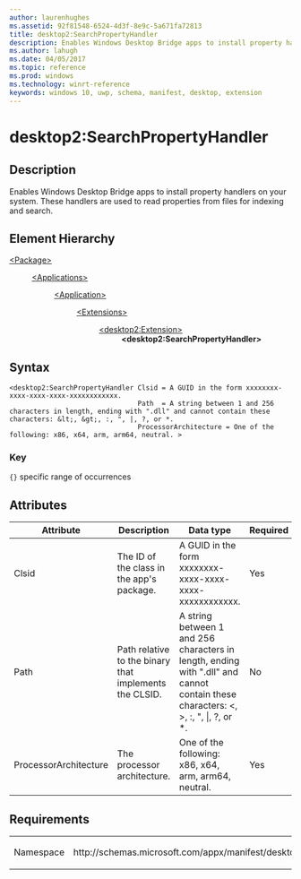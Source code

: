 ```yaml
---
author: laurenhughes
ms.assetid: 92f81548-6524-4d3f-8e9c-5a671fa72813
title: desktop2:SearchPropertyHandler
description: Enables Windows Desktop Bridge apps to install property handlers on your system. These handlers are used to read properties from files for indexing and search.
ms.author: lahugh
ms.date: 04/05/2017
ms.topic: reference
ms.prod: windows
ms.technology: winrt-reference
keywords: windows 10, uwp, schema, manifest, desktop, extension 
---
```


# desktop2:SearchPropertyHandler


## Description
Enables Windows Desktop Bridge apps to install property handlers on your system. These handlers are used to read properties from files for indexing and search.

## Element Hierarchy
<dl>
<dt><a href="element-package.md">&lt;Package&gt;</a></dt>
<dd>
<dl>
<dt><a href="element-applications.md">&lt;Applications&gt;</a></dt>
<dd>
<dl>
<dt><a href="element-application.md">&lt;Application&gt;</a></dt>
<dd>
<dl>
<dt><a href="element-1-extensions.md">&lt;Extensions&gt;</a></dt>
<dd>
<dl>
<dt><a href="element-desktop2-extension.md">&lt;desktop2:Extension&gt;</a></dt>
<dd><b>&lt;desktop2:SearchPropertyHandler&gt;</b></dd>
</dl>
</dd>
</dl>
</dd>
</dl>
</dd>
</dl>
</dd>
</dl>

## Syntax
```syntax
<desktop2:SearchPropertyHandler Clsid = A GUID in the form xxxxxxxx-xxxx-xxxx-xxxx-xxxxxxxxxxxx.
                                Path  = A string between 1 and 256 characters in length, ending with ".dll" and cannot contain these characters: &lt;, &gt;, :, ", |, ?, or *.
                                ProcessorArchitecture = One of the following: x86, x64, arm, arm64, neutral. >
```

### Key
`{}` specific range of occurrences

## Attributes
| Attribute | Description | Data type | Required |
|-----------|-------------|-----------|----------|
| Clsid | The ID of the class in the app's package. | A GUID in the form xxxxxxxx-xxxx-xxxx-xxxx-xxxxxxxxxxxx. | Yes |
| Path | Path relative to the binary that implements the CLSID. | A string between 1 and 256 characters in length, ending with ".dll" and cannot contain these characters: &lt;, &gt;, :, ", &#124;, ?, or *. | No |
| ProcessorArchitecture | The processor architecture. | One of the following: x86, x64, arm, arm64, neutral. | Yes |

## Requirements
<table>
<colgroup>
<col width="50%" />
<col width="50%" />
</colgroup>
<tbody>
<tr class="odd">
<td><p>Namespace</p></td>
<td><p>http://schemas.microsoft.com/appx/manifest/desktop/windows10/2</p></td>
</tr>
</tbody>
</table>